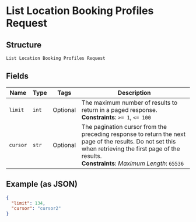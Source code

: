 
# List Location Booking Profiles Request

## Structure

`List Location Booking Profiles Request`

## Fields

| Name | Type | Tags | Description |
|  --- | --- | --- | --- |
| `limit` | `int` | Optional | The maximum number of results to return in a paged response.<br>**Constraints**: `>= 1`, `<= 100` |
| `cursor` | `str` | Optional | The pagination cursor from the preceding response to return the next page of the results. Do not set this when retrieving the first page of the results.<br>**Constraints**: *Maximum Length*: `65536` |

## Example (as JSON)

```json
{
  "limit": 134,
  "cursor": "cursor2"
}
```

